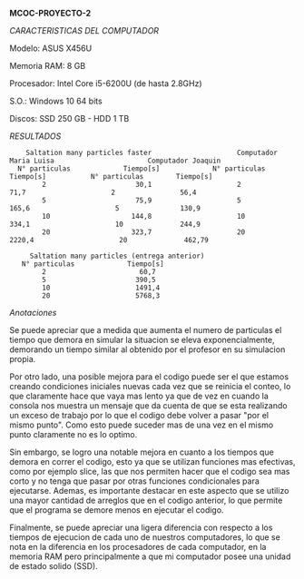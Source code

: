 **MCOC-PROYECTO-2**

*CARACTERISTICAS DEL COMPUTADOR*

Modelo: ASUS X456U

Memoria RAM: 8 GB

Procesador: Intel Core i5-6200U (de hasta 2.8GHz)

S.O.: Windows 10 64 bits

Discos: SSD 250 GB - HDD 1 TB

*RESULTADOS*

        Saltation many particles faster                     Computador Maria Luisa                       Computador Joaquin
      N° particulas             Tiempo[s]             N° particulas           Tiempo[s]           N° particulas        Tiempo[s]
            2                      30,1                     2                   71,7                     2                56,4
            5                      75,9                     5                  165,6                     5               130,9
            10                    144,8                     10                 334,1                     10              244,9
            20                    323,7                     20                2220,4                     20              462,79

         Saltation many particles (entrega anterior)
       N° particulas             Tiempo[s]
            2                       60,7
            5                      390,5
            10                     1491,4
            20                     5768,3
 
 
*Anotaciones*

Se puede apreciar que a medida que aumenta el numero de particulas el tiempo que demora en simular la situacion se eleva 
exponencialmente, demorando un tiempo similar al obtenido por el profesor en su simulacion propia.

Por otro lado, una posible mejora para el codigo puede ser el que estamos creando condiciones iniciales nuevas cada vez que se reinicia el conteo, lo que claramente hace que vaya mas lento ya que de vez en cuando la consola nos muestra un mensaje que da cuenta de que se esta realizando un exceso de trabajo por lo que el codigo debe volver a pasar "por el mismo punto". Como esto puede suceder mas de una vez en el mismo punto claramente no es lo optimo. 

Sin embargo, se logro una notable mejora en cuanto a los tiempos que demora en correr el codigo, esto ya que se utilizan funciones mas efectivas, como por ejemplo slice, las que nos permiten hacer que el codigo sea mas corto y no tenga que pasar por otras funciones condicionales para ejecutarse. Ademas, es importante destacar en este aspecto que se utilizo una mayor cantidad de arreglos que en el codigo anterior, lo que permite que el programa se demore menos en ejecutar el codigo.

Finalmente, se puede apreciar una ligera diferencia con respecto a los tiempos de ejecucion de cada uno de nuestros computadores, lo que se nota en la diferencia en los procesadores de cada computador, en la memoria RAM pero principalmente a que mi computador posee una unidad de estado solido (SSD).
